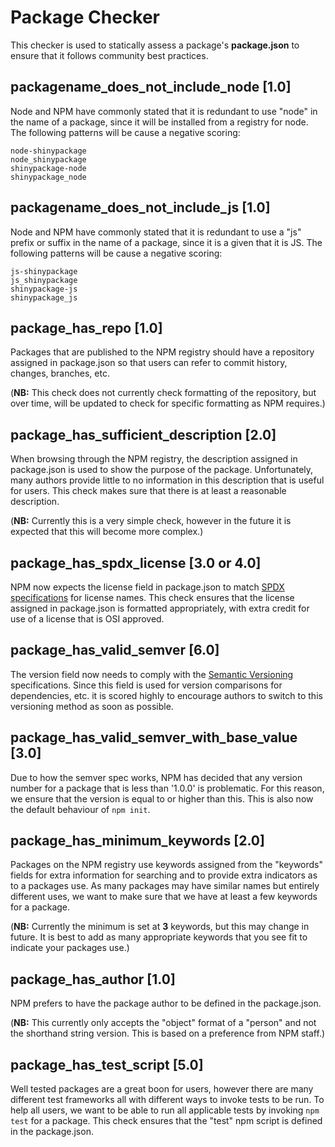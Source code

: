 Package Checker
==============

This checker is used to statically assess a package's **package.json** to ensure that it follows community best practices.

## packagename_does_not_include_node **[1.0]**

Node and NPM have commonly stated that it is redundant to use "node" in the name of a package, since it will be installed from a registry for node. The following patterns will be cause a negative scoring:
```
node-shinypackage
node_shinypackage
shinypackage-node
shinypackage_node
```

## packagename_does_not_include_js **[1.0]**

Node and NPM have commonly stated that it is redundant to use a "js" prefix or suffix in the name of a package, since it is a given that it is JS. The following patterns will be cause a negative scoring:
```
js-shinypackage
js_shinypackage
shinypackage-js
shinypackage_js
```

## package_has_repo **[1.0]**

Packages that are published to the NPM registry should have a repository assigned in package.json so that users can refer to commit history, changes, branches, etc.

(**NB:** This check does not currently check formatting of the repository, but over time, will be updated to check for specific formatting as NPM requires.)

## package_has_sufficient_description **[2.0]**

When browsing through the NPM registry, the description assigned in package.json is used to show the purpose of the package. Unfortunately, many authors provide little to no information in this description that is useful for users. This check makes sure that there is at least a reasonable description.

(**NB:** Currently this is a very simple check, however in the future it is expected that this will become more complex.)

## package_has_spdx_license **[3.0 or 4.0]**

NPM now expects the license field in package.json to match [SPDX specifications](http://spdx.org/) for license names. This check ensures that the license assigned in package.json is formatted appropriately, with extra credit for use of a license that is OSI approved.

## package_has_valid_semver **[6.0]**

The version field now needs to comply with the [Semantic Versioning](http://semver.org) specifications. Since this field is used for version comparisons for dependencies, etc. it is scored highly to encourage authors to switch to this versioning method as soon as possible.

## package_has_valid_semver_with_base_value **[3.0]**

Due to how the semver spec works, NPM has decided that any version number for a package that is less than '1.0.0' is problematic. For this reason, we ensure that the version is equal to or higher than this. This is also now the default behaviour of `npm init`.

## package_has_minimum_keywords **[2.0]**

Packages on the NPM registry use keywords assigned from the "keywords" fields for extra information for searching and to provide extra indicators as to a packages use. As many packages may have similar names but entirely different uses, we want to make sure that we have at least a few keywords for a package.

(**NB:** Currently the minimum is set at **3** keywords, but this may change in future. It is best to add as many appropriate keywords that you see fit to indicate your packages use.)

## package_has_author **[1.0]**

NPM prefers to have the package author to be defined in the package.json.

(**NB:** This currently only accepts the "object" format of a "person" and not the shorthand string version. This is based on a preference from NPM staff.)

## package_has_test_script **[5.0]**

Well tested packages are a great boon for users, however there are many different test frameworks all with different ways to invoke tests to be run. To help all users, we want to be able to run all applicable tests by invoking `npm test` for a package. This check ensures that the "test" npm script is defined in the package.json.


